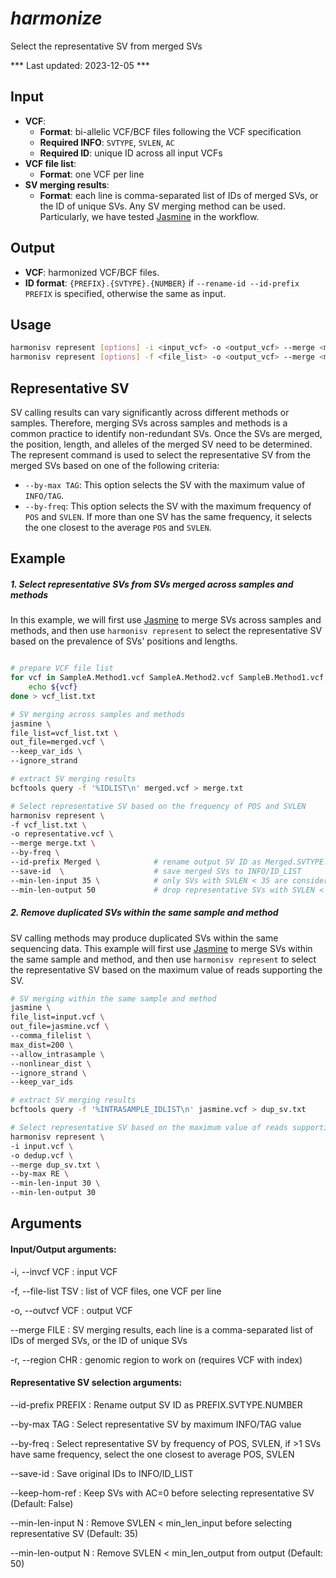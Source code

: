 # *harmonize*

Select the representative SV from merged SVs

*** Last updated: 2023-12-05 ***

## Input
- **VCF**: 
    - **Format**: bi-allelic VCF/BCF files following the VCF specification
    - **Required INFO**: `SVTYPE`, `SVLEN`, `AC`
    - **Required ID**: unique ID across all input VCFs
- **VCF file list**:
    - **Format**: one VCF per line
- **SV merging results**:
    - **Format**: each line is comma-separated list of IDs of merged SVs, or the ID of unique SVs. Any SV merging method can be used. Particularly, we have tested [Jasmine] in the workflow.

## Output
- **VCF**: harmonized VCF/BCF files.
- **ID format**: `{PREFIX}.{SVTYPE}.{NUMBER}` if `--rename-id --id-prefix PREFIX` is specified, otherwise the same as input.

## Usage

``` bash
harmonisv represent [options] -i <input_vcf> -o <output_vcf> --merge <merge_file>
harmonisv represent [options] -f <file_list> -o <output_vcf> --merge <merge_file>
```

## Representative SV
SV calling results can vary significantly across different methods or samples. Therefore, merging SVs across samples and methods is a common practice to identify non-redundant SVs. Once the SVs are merged, the position, length, and alleles of the merged SV need to be determined. The represent command is used to select the representative SV from the merged SVs based on one of the following criteria:

- `--by-max TAG`: This option selects the SV with the maximum value of `INFO/TAG`.
- `--by-freq`: This option selects the SV with the maximum frequency of `POS` and `SVLEN`. If more than one SV has the same frequency, it selects the one closest to the average `POS` and `SVLEN`.

## Example

##### 1. Select representative SVs from SVs merged across samples and methods
In this example, we will first use [Jasmine] to merge SVs across samples and methods, and then use `harmonisv represent` to select the representative SV based on the prevalence of SVs' positions and lengths.

``` bash

# prepare VCF file list
for vcf in SampleA.Method1.vcf SampleA.Method2.vcf SampleB.Method1.vcf SampleB.Method2.vcf; do
    echo ${vcf}
done > vcf_list.txt

# SV merging across samples and methods
jasmine \
file_list=vcf_list.txt \
out_file=merged.vcf \
--keep_var_ids \
--ignore_strand 

# extract SV merging results
bcftools query -f '%IDLIST\n' merged.vcf > merge.txt

# Select representative SV based on the frequency of POS and SVLEN
harmonisv represent \
-f vcf_list.txt \
-o representative.vcf \
--merge merge.txt \
--by-freq \
--id-prefix Merged \            # rename output SV ID as Merged.SVTYPE.NUMBER
--save-id  \                    # save merged SVs to INFO/ID_LIST
--min-len-input 35 \            # only SVs with SVLEN < 35 are considered when selecting representative SV
--min-len-output 50             # drop representative SVs with SVLEN < 50
```


##### 2. Remove duplicated SVs within the same sample and method

SV calling methods may produce duplicated SVs within the same sequencing data. This example will first use [Jasmine] to merge SVs within the same sample and method, and then use `harmonisv represent` to select the representative SV based on the maximum value of reads supporting the SV.


``` bash
# SV merging within the same sample and method
jasmine \
file_list=input.vcf \
out_file=jasmine.vcf \
--comma_filelist \
max_dist=200 \
--allow_intrasample \
--nonlinear_dist \
--ignore_strand \
--keep_var_ids

# extract SV merging results
bcftools query -f '%INTRASAMPLE_IDLIST\n' jasmine.vcf > dup_sv.txt

# Select representative SV based on the maximum value of reads supporting the SV (INFO/RE)
harmonisv represent \
-i input.vcf \
-o dedup.vcf \
--merge dup_sv.txt \
--by-max RE \
--min-len-input 30 \
--min-len-output 30
```

## Arguments

#### Input/Output arguments:
-i, --invcf VCF
:   input VCF

-f, --file-list TSV
:   list of VCF files, one VCF per line

-o, --outvcf VCF
:   output VCF

--merge FILE
:   SV merging results, each line is a comma-separated list of IDs of merged SVs, or the ID of unique SVs

-r, --region CHR
:   genomic region to work on (requires VCF with index)

#### Representative SV selection arguments:
--id-prefix PREFIX
:   Rename output SV ID as PREFIX.SVTYPE.NUMBER

--by-max TAG
:   Select representative SV by maximum INFO/TAG value

--by-freq
:   Select representative SV by frequency of POS, SVLEN, if >1 SVs have same frequency, select the one closest to average POS, SVLEN

--save-id
:   Save original IDs to INFO/ID_LIST

--keep-hom-ref
:   Keep SVs with AC=0 before selecting representative SV (Default: False)

--min-len-input N
:   Remove SVLEN < min_len_input before selecting representative SV (Default: 35)

--min-len-output N
:   Remove SVLEN < min_len_output from output (Default: 50)

[Jasmine]: https://github.com/mkirsche/Jasmine